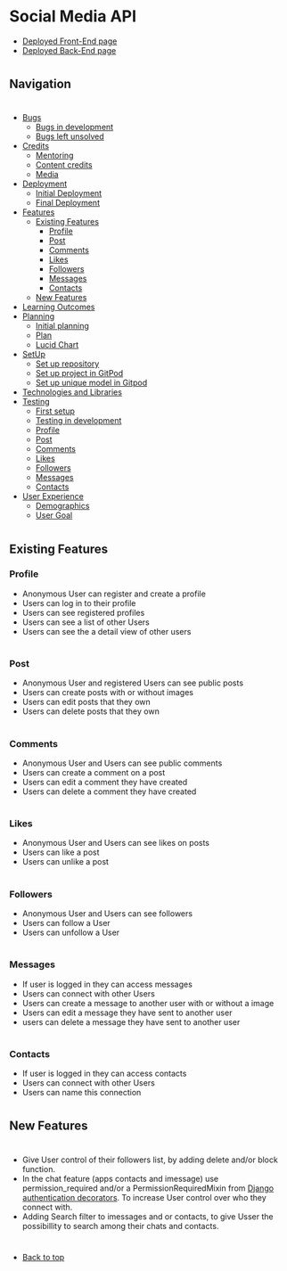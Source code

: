 # Social Media API
* [Deployed Front-End page](https://cozycorner-pp5.herokuapp.com/)
* [Deployed Back-End page](https://portfolio-project-5-drf-api.herokuapp.com/)
#
## Navigation
#
* [Bugs](/bugs.md)
    - [Bugs in development](/bugs.md#bugs-in-development)
    - [Bugs left unsolved](/bugs.md#bugs-left-unsolved)
* [Credits](/README.md#credits)
    - [Mentoring](/README.md#thank-you)
    - [Content credits](/README.md#content-credits)
    - [Media](/README.md#media)
* [Deployment](/deployment.md)
    - [Initial Deployment](/deployment.md#initial-deployment)
    - [Final Deployment](/deployment.md#final-deployment)
* [Features](/features.md)
   - [Existing Features](#existing-features)
        - [Profile](#profile)
        - [Post](#post)
        - [Comments](#comments)
        - [Likes](#likes)
        - [Followers](#followers)
        - [Messages](#messages)
        - [Contacts](#contacts)
   - [New Features](#new-features)
* [Learning Outcomes](/README.md#learning-outcomes)
* [Planning](/README.md#planning)
   - [Initial planning](/README.md#initial-plan)
   - [Plan](/README.md#plan)
   - [Lucid Chart](/README.md#lucidchart)
* [SetUp](/setup.md)
   - [Set up repository](/setup.md#set-up-repository)
   - [Set up project in GitPod](/setup.md#set-up-project-in-gitpod)
   - [Set up unique model in Gitpod](/setup.md#set-up-unique-model-in-gitpod)
* [Technologies and Libraries](/README.md#technologies-and-libraries)
* [Testing](/testing.md)
     - [First setup](/testing.md#first-setup)
    - [Testing in development](/testing.md#testing-in-development)
    - [Profile](/testing.md#profile)
    - [Post](/testing.md#post)
    - [Comments](/testing.md#comments)
    - [Likes](/testing.md#likes)
    - [Followers](/testing.md#followers)
    - [Messages](/testing.md#messages)
    - [Contacts](/testing.md#contacts)
* [User Experience](/README.md#user-experience-ux)
    - [Demographics](/README.md#demographics)
    - [User Goal](/README.md#user-goals)
#
## Existing Features
### Profile
- Anonymous User can register and create a profile
- Users can log in to their profile
- Users can see registered profiles
- Users can see a list of other Users
- Users can see the a detail view of other users
#
### Post
- Anonymous User and registered Users can see public posts
- Users can create posts with or without images
- Users can edit posts that they own
- Users can delete posts that they own
#
### Comments
- Anonymous User and Users can see public comments
- Users can create a comment on a post
- Users can edit a comment they have created
- Users can delete a comment they have created
#
### Likes
- Anonymous User and Users can see likes on posts
- Users can like a post
- Users can unlike a post
#
### Followers
- Anonymous User and Users can see followers
- Users can follow a User
- Users can unfollow a User
#
### Messages
- If user is logged in they can access messages
- Users can connect with other Users
- Users can create a message to another user with or without a image
- Users can edit a message they have sent to another user
- users can delete a message they have sent to another user
#
### Contacts
- If user is logged in they can access contacts
- Users can connect with other Users
- Users can name this connection
#
## New Features
#
- Give User control of their followers list, by adding delete and/or block function.
- In the chat feature (apps contacts and imessage) use permission_required and/or a PermissionRequiredMixin from [Django authentication decorators](https://docs.djangoproject.com/en/4.1/topics/auth/default/#the-permission-required-decorator). To increase User control over who they connect with.
- Adding Search filter to imessages and or contacts, to give Usser the possibillity to search among their chats and contacts.

#
* [Back to top](#)
#